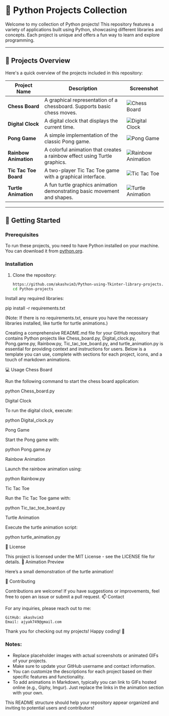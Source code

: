 # 🐍 Python Projects Collection

Welcome to my collection of Python projects! This repository features a variety of applications built using Python, showcasing different libraries and concepts. Each project is unique and offers a fun way to learn and explore programming.

---

## 📂 Projects Overview

Here's a quick overview of the projects included in this repository:

| Project Name                 | Description                                | Screenshot                    |
|------------------------------|--------------------------------------------|-------------------------------|
| **Chess Board**              | A graphical representation of a chessboard. Supports basic chess moves. | ![Chess Board](https://via.placeholder.com/100) |
| **Digital Clock**            | A digital clock that displays the current time.                             | ![Digital Clock](https://via.placeholder.com/100) |
| **Pong Game**                | A simple implementation of the classic Pong game.                          | ![Pong Game](https://via.placeholder.com/100) |
| **Rainbow Animation**        | A colorful animation that creates a rainbow effect using Turtle graphics.  | ![Rainbow Animation](https://via.placeholder.com/100) |
| **Tic Tac Toe Board**        | A two-player Tic Tac Toe game with a graphical interface.                  | ![Tic Tac Toe](https://via.placeholder.com/100) |
| **Turtle Animation**         | A fun turtle graphics animation demonstrating basic movement and shapes.   | ![Turtle Animation](https://via.placeholder.com/100) |

---

## 🚀 Getting Started

### Prerequisites

To run these projects, you need to have Python installed on your machine. You can download it from [python.org](https://www.python.org/downloads/).

### Installation

1. Clone the repository:

   ```bash
   https://github.com/akashvim3/Python-using-Tkinter-library-projects.git
   cd Python-projects

Install any required libraries:

pip install -r requirements.txt 

(Note: If there is no requirements.txt, ensure you have the necessary libraries installed, like turtle for turtle animations.)

Creating a comprehensive README.md file for your GitHub repository that contains Python projects like Chess_board.py, Digital_clock.py, Pong.game.py, Rainbow.py, Tic_tac_toe_board.py, and turtle_animation.py is essential for providing context and instructions for users. Below is a template you can use, complete with sections for each project, icons, and a touch of markdown animations.

💻 Usage
Chess Board

Run the following command to start the chess board application:

 python Chess_board.py

Digital Clock

To run the digital clock, execute:

python Digital_clock.py

Pong Game

Start the Pong game with:

python Pong.game.py

Rainbow Animation

Launch the rainbow animation using:

python Rainbow.py

Tic Tac Toe

Run the Tic Tac Toe game with:

python Tic_tac_toe_board.py

Turtle Animation

Execute the turtle animation script:

python turtle_animation.py

📜 License

This project is licensed under the MIT License - see the LICENSE file for details.
🎨 Animation Preview

Here’s a small demonstration of the turtle animation!

<!-- Replace with an actual animated GIF link -->
🤝 Contributing

Contributions are welcome! If you have suggestions or improvements, feel free to open an issue or submit a pull request.
📫 Contact

For any inquiries, please reach out to me:

    GitHub: akashvim3
    Email: ajyak749@gmail.com
Thank you for checking out my projects! Happy coding! 🎉

### Notes:
- Replace placeholder images with actual screenshots or animated GIFs of your projects.
- Make sure to update your GitHub username and contact information.
- You can customize the descriptions for each project based on their specific features and functionality.
- To add animations in Markdown, typically you can link to GIFs hosted online (e.g., Giphy, Imgur). Just replace the links in the animation section with your own.

This README structure should help your repository appear organized and inviting to potential users and contributors!

